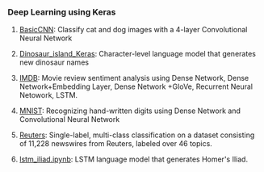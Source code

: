 ### Deep Learning using Keras

1. [BasicCNN](https://github.com/qwyeow/Keras/blob/master/BasicCNN.ipynb): Classify cat and dog images with a 4-layer Convolutional Neural Network  

2. [Dinosaur_island_Keras](https://github.com/qwyeow/Keras/blob/master/Dinosaur_island_Keras.ipynb): Character-level language model that generates new dinosaur names

3. [IMDB](https://github.com/qwyeow/Keras/blob/master/IMDB.ipynb): Movie review sentiment analysis using Dense Network,  Dense Network+Embedding Layer, Dense Network +GloVe, Recurrent Neural Netowork, LSTM. 

4. [MNIST](https://github.com/qwyeow/Keras/blob/master/MNIST.ipynb): Recognizing hand-written digits using Dense Network and Convolutional Neural Network

5. [Reuters](https://github.com/qwyeow/Keras/blob/master/ReutersMulticlass.ipynb): Single-label, multi-class classification on a dataset consisting of 11,228 newswires from Reuters, labeled over 46 topics.

6. [lstm_iliad.ipynb](https://github.com/qwyeow/Keras/blob/master/lstm_iliad.ipynb): LSTM language model that generates Homer's Iliad.
